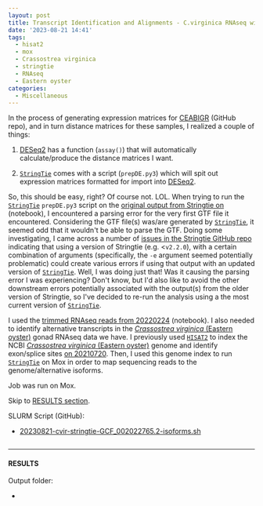 ```yaml
---
layout: post
title: Transcript Identification and Alignments - C.virginica RNAseq with NCBI Genome GCF_002022765.2 Using Hisat2 and Stringtie on Mox Again
date: '2023-08-21 14:41'
tags: 
  - hisat2
  - mox
  - Crassostrea virginica
  - stringtie
  - RNAseq
  - Eastern oyster
categories: 
  - Miscellaneous
---
```

In the process of generating expression matrices for [CEABIGR](https://github.com/sr320/ceabigr/tree/main/data) (GitHub repo), and in turn distance matrices for these samples, I realized a couple of things:

1. [DESeq2](https://bioconductor.org/packages/release/bioc/vignettes/DESeq2/inst/doc/DESeq2.html) has a function (`assay()`) that will automatically calculate/produce the distance matrices I want.

2. [`StringTie`](https://ccb.jhu.edu/software/stringtie/) comes with a script (`prepDE.py3`) which will spit out expression matrices formatted for import into [DESeq2](https://bioconductor.org/packages/release/bioc/vignettes/DESeq2/inst/doc/DESeq2.html).

So, this should be easy, right? Of course not. LOL. When trying to run the [`StringTie`](https://ccb.jhu.edu/software/stringtie/) `prepDE.py3` script on the [original output from Stringtie on ](https://robertslab.github.io/sams-notebook/2022/02/25/Transcript-Identification-and-Alignments-C.virginica-RNAseq-with-NCBI-Genome-GCF_002022765.2-Using-Hisat2-and-Stringtie-on-Mox.html) (notebook), I encountered a parsing error for the very first GTF file it encountered. Considering the GTF file(s) was/are generated by [`StringTie`](https://ccb.jhu.edu/software/stringtie/), it seemed odd that it wouldn't be able to parse the GTF. Doing some investigating, I came across a number of [issues in the Stringtie GitHub repo](https://github.com/gpertea/stringtie/issues) indicating that using a version of Stringtie (e.g. <`v2.2.0`), with a certain combination of arguments (specifically, the `-e` argument seemed potentially problematic) could create various errors if using that output with an updated version of [`StringTie`](https://ccb.jhu.edu/software/stringtie/). Well, I was doing just that! Was it causing the parsing error I was experiencing? Don't know, but I'd also like to avoid the other downstream errors potentially associated with the output(s) from the older version of Stringtie, so I've decided to re-run the analysis using a the most current version of [`StringTie`](https://ccb.jhu.edu/software/stringtie/).


I used the [trimmed RNAseq reads from 20220224](https://robertslab.github.io/sams-notebook/2022/02/24/Trimming-Additional-20bp-from-C.virginica-Gonad-RNAseq-with-fastp-on-Mox.html) (notebook). I also needed to identify alternative transcripts in the [_Crassostrea virginica_ (Eastern oyster)](https://en.wikipedia.org/wiki/Eastern_oyster) gonad RNAseq data we have. I previously used [`HISAT2`](https://daehwankimlab.github.io/hisat2/) to index the NCBI [_Crassostrea virginica_ (Eastern oyster)](https://en.wikipedia.org/wiki/Eastern_oyster) genome and identify exon/splice sites [on 20210720](https://robertslab.github.io/sams-notebook/2021/07/20/Genome-Annotations-Splice-Site-and-Exon-Extractions-for-C.virginica-GCF_002022765.2-Genome-Using-Hisat2-on-Mox.html). Then, I used this genome index to run [`StringTie`](https://ccb.jhu.edu/software/stringtie/) on Mox in order to map sequencing reads to the genome/alternative isoforms.

Job was run on Mox.

Skip to [RESULTS section](#results).


SLURM Script (GitHub):

- [20230821-cvir-stringtie-GCF_002022765.2-isoforms.sh](https://github.com/RobertsLab/sams-notebook/blob/master/sbatch_scripts/20230821-cvir-stringtie-GCF_002022765.2-isoforms.sh)


```bash

```

---

#### RESULTS

Output folder:

- []()

